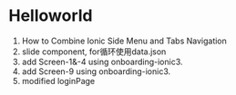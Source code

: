 # Helloworld
1. How to Combine Ionic Side Menu and Tabs Navigation
2. slide component, for循环使用data.json
3. add Screen-1&-4 using onboarding-ionic3.
4. add Screen-9 using onboarding-ionic3.
5. modified loginPage

